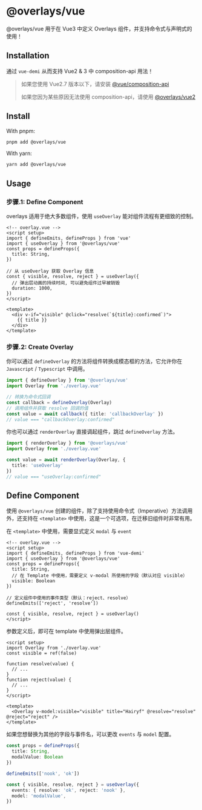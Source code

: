 # @overlays/vue

@overlays/vue 用于在 Vue3 中定义 Overlays 组件，并支持命令式与声明式的使用！

## Installation

通过 `vue-demi` 从而支持 Vue2 & 3 中 composition-api 用法！

> 如果您使用 Vue2.7 版本以下，请安装 [@vue/composition-api](https://github.com/vuejs/composition-api#readme)
> 
> 如果您因为某些原因无法使用 composition-api，请使用 [@overlays/vue2](/zh/vue/vue2)

## Install

With pnpm: 
```sh
pnpm add @overlays/vue
```

With yarn:
```sh
yarn add @overlays/vue
```

## Usage

### 步骤.1: Define Component

overlays 适用于绝大多数组件，使用 `useOverlay` 能对组件流程有更细致的控制。

```vue
<!-- overlay.vue -->
<script setup>
import { defineEmits, defineProps } from 'vue'
import { useOverlay } from '@overlays/vue'
const props = defineProps({
  title: String,
})

// 从 useOverlay 获取 Overlay 信息
const { visible, resolve, reject } = useOverlay({
  // 弹出层动画的持续时间, 可以避免组件过早被销毁
  duration: 1000,
})
</script>

<template>
  <div v-if="visible" @click="resolve(`${title}:confirmed`)">
    {{ title }}
  </div>
</template>
```

### 步骤.2: Create Overlay

你可以通过 `defineOverlay` 的方法将组件转换成模态框的方法，它允许你在 `Javascript` / `Typescript` 中调用。

```ts
import { defineOverlay } from '@overlays/vue'
import Overlay from './overlay.vue'

// 转换为命令式回调
const callback = defineOverlay(Overlay)
// 调用组件并获取 resolve 回调的值
const value = await callback({ title: 'callbackOverlay' })
// value === "callbackOverlay:confirmed"
```

你也可以通过 `renderOverlay` 直接调起组件，跳过 `defineOverlay` 方法。

```ts
import { renderOverlay } from '@overlays/vue'
import Overlay from './overlay.vue'

const value = await renderOverlay(Overlay, {
  title: 'useOverlay'
})
// value === "useOverlay:confirmed"
```

## Define Component

使用 `@overlays/vue` 创建的组件，除了支持使用命令式（Imperative）方法调用外，还支持在 `<template>` 中使用，这是一个可选项，在迁移旧组件时非常有用。

在 `<template>` 中使用，需要显式定义 `modal` 与 `event`

```vue
<!-- overlay.vue -->
<script setup>
import { defineEmits, defineProps } from 'vue-demi'
import { useOverlay } from '@overlays/vue'
const props = defineProps({
  title: String,
  // 在 Template 中使用，需要定义 v-modal 所使用的字段（默认对应 visible）
  visible: Boolean
})

// 定义组件中使用的事件类型（默认：reject、resolve）
defineEmits(['reject', 'resolve'])

const { visible, resolve, reject } = useOverlay()
</script>
```

参数定义后，即可在 template 中使用弹出层组件。

```vue
<script setup>
import Overlay from './overlay.vue'
const visible = ref(false)

function resolve(value) {
  // ...
}
function reject(value) {
  // ...
}
</script>

<template>
  <Overlay v-model:visible="visible" title="Hairyf" @resolve="resolve" @reject="reject" />
</template>
```

如果您想替换为其他的字段与事件名，可以更改 `events` 与 `model` 配置。

```ts
const props = defineProps({
  title: String,
  modalValue: Boolean
})

defineEmits(['nook', 'ok'])

const { visible, resolve, reject } = useOverlay({
  events: { resolve: 'ok', reject: 'nook' },
  model: 'modalValue',
})
```